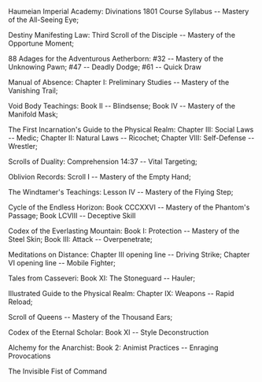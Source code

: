 Haumeian Imperial Academy: Divinations 1801 Course Syllabus -- Mastery of the All-Seeing Eye;

Destiny Manifesting Law: Third Scroll of the Disciple -- Mastery of the Opportune Moment;

88 Adages for the Adventurous Aetherborn: #32 -- Mastery of the Unknowing Pawn; #47 -- Deadly Dodge; #61 -- Quick Draw

Manual of Absence: Chapter I: Preliminary Studies -- Mastery of the Vanishing Trail;

Void Body Teachings: Book II -- Blindsense; Book IV -- Mastery of the Manifold Mask;

The First Incarnation's Guide to the Physical Realm: Chapter III: Social Laws -- Medic; Chapter II: Natural Laws -- Ricochet; Chapter VIII: Self-Defense -- Wrestler;

Scrolls of Duality: Comprehension 14:37 -- Vital Targeting;

Oblivion Records: Scroll I -- Mastery of the Empty Hand;

The Windtamer's Teachings: Lesson IV -- Mastery of the Flying Step;

Cycle of the Endless Horizon: Book CCCXXVI -- Mastery of the Phantom's Passage; Book LCVIII -- Deceptive Skill

Codex of the Everlasting Mountain: Book I: Protection -- Mastery of the Steel Skin; Book III: Attack -- Overpenetrate;

Meditations on Distance: Chapter III opening line -- Driving Strike; Chapter VI opening line -- Mobile Fighter;

Tales from Casseveri: Book XI: The Stoneguard -- Hauler;

Illustrated Guide to the Physical Realm: Chapter IX: Weapons -- Rapid Reload;

Scroll of Queens -- Mastery of the Thousand Ears;

Codex of the Eternal Scholar: Book XI -- Style Deconstruction

Alchemy for the Anarchist: Book 2: Animist Practices -- Enraging Provocations

The Invisible Fist of Command